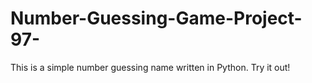 # Number-Guessing-Game-Project-97-
This is a simple number guessing name written in Python. Try it out!
